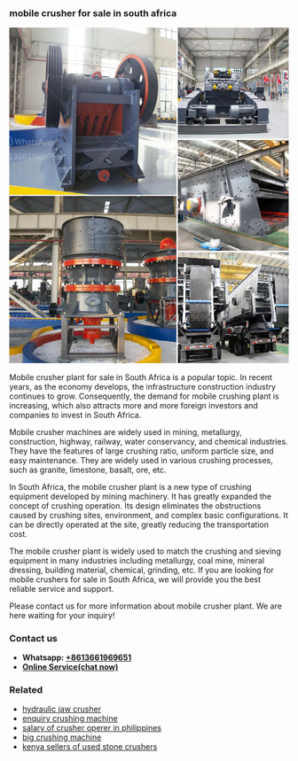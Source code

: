 <h3>mobile crusher for sale in south africa</h3><img src='1706766960.jpg' alt=''><p>Mobile crusher plant for sale in South Africa is a popular topic. In recent years, as the economy develops, the infrastructure construction industry continues to grow. Consequently, the demand for mobile crushing plant is increasing, which also attracts more and more foreign investors and companies to invest in South Africa.</p><p>Mobile crusher machines are widely used in mining, metallurgy, construction, highway, railway, water conservancy, and chemical industries. They have the features of large crushing ratio, uniform particle size, and easy maintenance. They are widely used in various crushing processes, such as granite, limestone, basalt, ore, etc.</p><p>In South Africa, the mobile crusher plant is a new type of crushing equipment developed by mining machinery. It has greatly expanded the concept of crushing operation. Its design eliminates the obstructions caused by crushing sites, environment, and complex basic configurations. It can be directly operated at the site, greatly reducing the transportation cost.</p><p>The mobile crusher plant is widely used to match the crushing and sieving equipment in many industries including metallurgy, coal mine, mineral dressing, building material, chemical, grinding, etc. If you are looking for mobile crushers for sale in South Africa, we will provide you the best reliable service and support.</p><p>Please contact us for more information about mobile crusher plant. We are here waiting for your inquiry!</p><h3>Contact us</h3><ul><li><strong>Whatsapp:&nbsp;<a href="https://wa.me/8613661969651">+8613661969651</a></strong></li><li><a href="https://swt.shibang-china.com/?git&amp;zhl&amp;mobile crusher for sale in south africa"><strong>Online Service(chat now)</strong></a></li></ul><h3>Related</h3><ul><li><a href='hydraulic jaw crusher.md'>hydraulic jaw crusher</a></li><li><a href='enquiry crushing machine.md'>enquiry crushing machine</a></li><li><a href='salary of crusher operer in philippines.md'>salary of crusher operer in philippines</a></li><li><a href='big crushing machine.md'>big crushing machine</a></li><li><a href='kenya sellers of used stone crushers.md'>kenya sellers of used stone crushers</a></li></ul>
